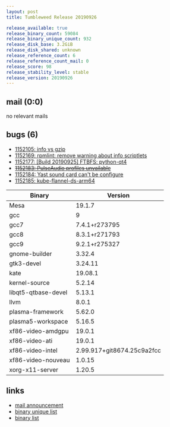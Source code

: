 ```yaml
---
layout: post
title: Tumbleweed Release 20190926

release_available: true
release_binary_count: 59084
release_binary_unique_count: 932
release_disk_base: 3.2GiB
release_disk_shared: unknown
release_reference_count: 6
release_reference_count_mail: 0
release_score: 98
release_stability_level: stable
release_version: 20190926
---
```


## mail (0:0)

no relevant mails

## bugs (6)

<!--more-->

- [1152105: info vs gzip](https://bugzilla.opensuse.org/show_bug.cgi?id=1152105)
- [1152169: rpmlint: remove warning about info scriptlets](https://bugzilla.opensuse.org/show_bug.cgi?id=1152169)
- [1152177: \[Build 20190925\] FTBFS: python-qt4](https://bugzilla.opensuse.org/show_bug.cgi?id=1152177)
- ~~[1152183: PulseAudio profiles unvailable](https://bugzilla.opensuse.org/show_bug.cgi?id=1152183)~~
- [1152184: Yast sound card can't be configure](https://bugzilla.opensuse.org/show_bug.cgi?id=1152184)
- [1152185: kube-flannel-ds-arm64](https://bugzilla.opensuse.org/show_bug.cgi?id=1152185)

Binary | Version
--- | ---
Mesa | 19.1.7
gcc | 9
gcc7 | 7.4.1+r273795
gcc8 | 8.3.1+r271793
gcc9 | 9.2.1+r275327
gnome-builder | 3.32.4
gtk3-devel | 3.24.11
kate | 19.08.1
kernel-source | 5.2.14
libqt5-qtbase-devel | 5.13.1
llvm | 8.0.1
plasma-framework | 5.62.0
plasma5-workspace | 5.16.5
xf86-video-amdgpu | 19.0.1
xf86-video-ati | 19.0.1
xf86-video-intel | 2.99.917+git8674.25c9a2fcc
xf86-video-nouveau | 1.0.15
xorg-x11-server | 1.20.5

## links

- [mail announcement](https://lists.opensuse.org/opensuse-factory/2019-09/msg00268.html)
- [binary unique list](http://download.opensuse.org/history/20190926/rpm.unique.list)
- [binary list](http://download.opensuse.org/history/20190926/rpm.list)
